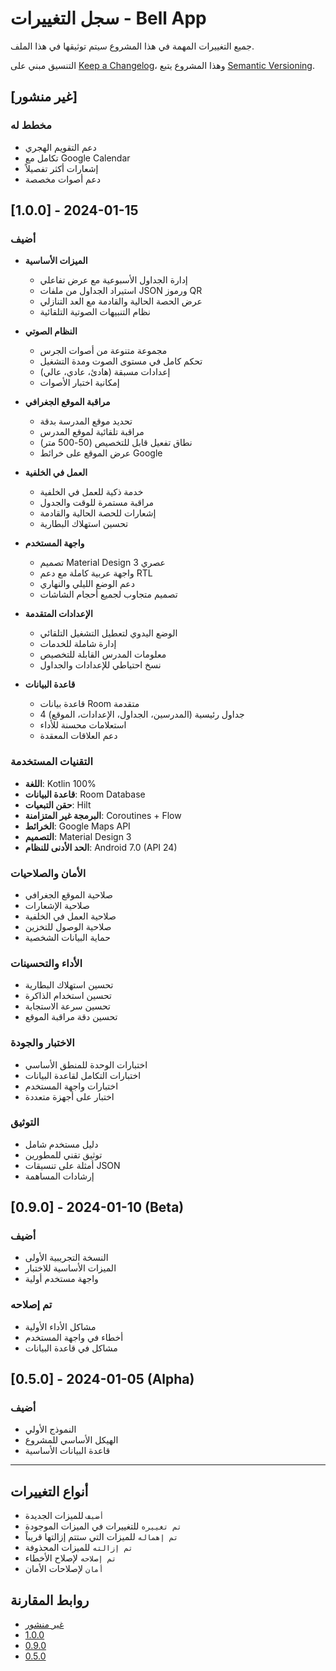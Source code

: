 # سجل التغييرات - Bell App

جميع التغييرات المهمة في هذا المشروع سيتم توثيقها في هذا الملف.

التنسيق مبني على [Keep a Changelog](https://keepachangelog.com/en/1.0.0/)،
وهذا المشروع يتبع [Semantic Versioning](https://semver.org/spec/v2.0.0.html).

## [غير منشور]

### مخطط له
- دعم التقويم الهجري
- تكامل مع Google Calendar
- إشعارات أكثر تفصيلاً
- دعم أصوات مخصصة

## [1.0.0] - 2024-01-15

### أضيف
- **الميزات الأساسية**
  - إدارة الجداول الأسبوعية مع عرض تفاعلي
  - استيراد الجداول من ملفات JSON ورموز QR
  - عرض الحصة الحالية والقادمة مع العد التنازلي
  - نظام التنبيهات الصوتية التلقائية

- **النظام الصوتي**
  - مجموعة متنوعة من أصوات الجرس
  - تحكم كامل في مستوى الصوت ومدة التشغيل
  - إعدادات مسبقة (هادئ، عادي، عالي)
  - إمكانية اختبار الأصوات

- **مراقبة الموقع الجغرافي**
  - تحديد موقع المدرسة بدقة
  - مراقبة تلقائية لموقع المدرس
  - نطاق تفعيل قابل للتخصيص (50-500 متر)
  - عرض الموقع على خرائط Google

- **العمل في الخلفية**
  - خدمة ذكية للعمل في الخلفية
  - مراقبة مستمرة للوقت والجدول
  - إشعارات للحصة الحالية والقادمة
  - تحسين استهلاك البطارية

- **واجهة المستخدم**
  - تصميم Material Design 3 عصري
  - واجهة عربية كاملة مع دعم RTL
  - دعم الوضع الليلي والنهاري
  - تصميم متجاوب لجميع أحجام الشاشات

- **الإعدادات المتقدمة**
  - الوضع اليدوي لتعطيل التشغيل التلقائي
  - إدارة شاملة للخدمات
  - معلومات المدرس القابلة للتخصيص
  - نسخ احتياطي للإعدادات والجداول

- **قاعدة البيانات**
  - قاعدة بيانات Room متقدمة
  - 4 جداول رئيسية (المدرسين، الجداول، الإعدادات، الموقع)
  - استعلامات محسنة للأداء
  - دعم العلاقات المعقدة

### التقنيات المستخدمة
- **اللغة**: Kotlin 100%
- **قاعدة البيانات**: Room Database
- **حقن التبعيات**: Hilt
- **البرمجة غير المتزامنة**: Coroutines + Flow
- **الخرائط**: Google Maps API
- **التصميم**: Material Design 3
- **الحد الأدنى للنظام**: Android 7.0 (API 24)

### الأمان والصلاحيات
- صلاحية الموقع الجغرافي
- صلاحية الإشعارات
- صلاحية العمل في الخلفية
- صلاحية الوصول للتخزين
- حماية البيانات الشخصية

### الأداء والتحسينات
- تحسين استهلاك البطارية
- تحسين استخدام الذاكرة
- تحسين سرعة الاستجابة
- تحسين دقة مراقبة الموقع

### الاختبار والجودة
- اختبارات الوحدة للمنطق الأساسي
- اختبارات التكامل لقاعدة البيانات
- اختبارات واجهة المستخدم
- اختبار على أجهزة متعددة

### التوثيق
- دليل مستخدم شامل
- توثيق تقني للمطورين
- أمثلة على تنسيقات JSON
- إرشادات المساهمة

## [0.9.0] - 2024-01-10 (Beta)

### أضيف
- النسخة التجريبية الأولى
- الميزات الأساسية للاختبار
- واجهة مستخدم أولية

### تم إصلاحه
- مشاكل الأداء الأولية
- أخطاء في واجهة المستخدم
- مشاكل في قاعدة البيانات

## [0.5.0] - 2024-01-05 (Alpha)

### أضيف
- النموذج الأولي
- الهيكل الأساسي للمشروع
- قاعدة البيانات الأساسية

---

## أنواع التغييرات

- `أضيف` للميزات الجديدة
- `تم تغييره` للتغييرات في الميزات الموجودة
- `تم إهماله` للميزات التي ستتم إزالتها قريباً
- `تم إزالته` للميزات المحذوفة
- `تم إصلاحه` لإصلاح الأخطاء
- `أمان` لإصلاحات الأمان

## روابط المقارنة

- [غير منشور](https://github.com/username/Bell/compare/v1.0.0...HEAD)
- [1.0.0](https://github.com/username/Bell/compare/v0.9.0...v1.0.0)
- [0.9.0](https://github.com/username/Bell/compare/v0.5.0...v0.9.0)
- [0.5.0](https://github.com/username/Bell/releases/tag/v0.5.0)

